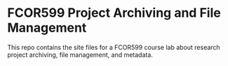 # FCOR599 Project Archiving and File Management
This repo contains the site files for a FCOR599 course lab about research project archiving, file management, and metadata.
